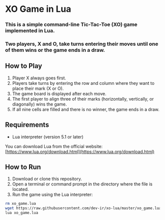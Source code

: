 # XO Game in Lua 

### This is a simple command-line Tic-Tac-Toe (XO) game implemented in Lua.
### Two players, X and O, take turns entering their moves until one of them wins or the game ends in a draw.

## How to Play

1. Player X always goes first.
2. Players take turns by entering the row and column where they want to place their mark (X or O).
3. The game board is displayed after each move.
4. The first player to align three of their marks (horizontally, vertically, or diagonally) wins the game.
5. If all nine cells are filled and there is no winner, the game ends in a draw.

## Requirements

- Lua interpreter (version 5.1 or later)

You can download Lua from the official website: [https://www.lua.org/download.html](https://www.lua.org/download.html)

## How to Run

1. Download or clone this repository.
2. Open a terminal or command prompt in the directory where the file is located.
3. Run the game using the Lua interpreter:

```bash
rm xo_game.lua
wget https://raw.githubusercontent.com/dev-ir/xo-lua/master/xo_game.lua
lua xo_game.lua
